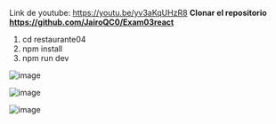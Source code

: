 Link de youtube: https://youtu.be/yv3aKqUHzR8
**Clonar el repositorio https://github.com/JairoQC0/Exam03react**

 1. cd restaurante04
 2. npm install
 3. npm run dev
    
![image](https://github.com/user-attachments/assets/ce72d89c-c6d9-4114-be51-11dbdb7999bf)

![image](https://github.com/user-attachments/assets/cfb0624f-0ce4-4c31-9fca-b38bbbe22ff0)

![image](https://github.com/user-attachments/assets/0bf5852c-3d06-41cc-a284-270fd8027585)
